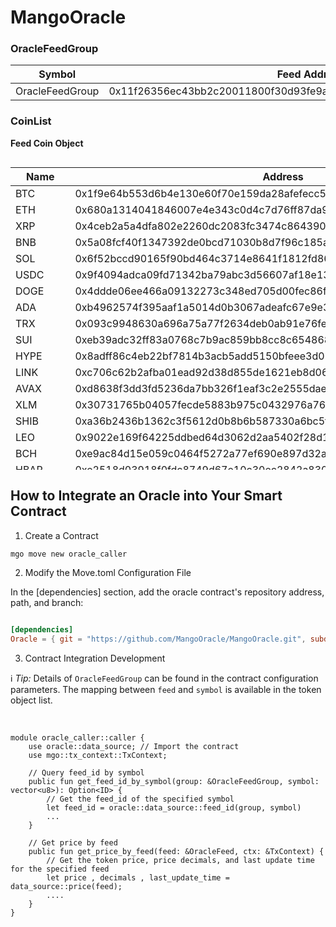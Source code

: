 # MangoOracle 

###  OracleFeedGroup
| Symbol          | Feed Address                                                           |
| --------------- | ------------------------------------------------------------------ |
| OracleFeedGroup | 0x11f26356ec43bb2c20011800f30d93fe9a411615f234df7495ca5ae545e65432 |

### CoinList
<strong>Feed Coin Object</strong>
<div style="overflow-x: auto; max-height: 500px;">
<table>
    <thead>
        <tr>
            <th>Name</th>
            <th>Address</th>
        </tr>
    </thead>
    <tbody>
        <tr>
            <td>BTC</td>
            <td>0x1f9e64b553d6b4e130e60f70e159da28afefecc5b7227beba703c95d843e4774</td>
        </tr>
        <tr>
            <td>ETH</td>
            <td>0x680a1314041846007e4e343c0d4c7d76ff87da98ea21c4a64aa87213010d47be</td>
        </tr>
        <tr>
            <td>XRP</td>
            <td>0x4ceb2a5a4dfa802e2260dc2083fc3474c864390f443d9dabd445a67e99eb116b</td>
        </tr>
        <tr>
            <td>BNB</td>
            <td>0x5a08fcf40f1347392de0bcd71030b8d7f96c185a79cf837fac44c1612d1c5815</td>
        </tr>
        <tr>
            <td>SOL</td>
            <td>0x6f52bccd90165f90bd464c3714e8641f1812fd86506bf40098d4184b2093e6b9</td>
        </tr>
        <tr>
            <td>USDC</td>
            <td>0x9f4094adca09fd71342ba79abc3d56607af18e13f22477b865eef417fa3c7c41</td>
        </tr>
        <tr>
            <td>DOGE</td>
            <td>0x4ddde06ee466a09132273c348ed705d00fec86f499e740d283be42f3a4a35216</td>
        </tr>
        <tr>
            <td>ADA</td>
            <td>0xb4962574f395aaf1a5014d0b3067adeafc67e9e303528c33d62ed2dfc5e6eae5</td>
        </tr>
        <tr>
            <td>TRX</td>
            <td>0x093c9948630a696a75a77f2634deb0ab91e76fe3e707c152b2370266755e9012</td>
        </tr>
        <tr>
            <td>SUI</td>
            <td>0xeb39adc32ff83a0768c7b9ac859bb8cc8c6548683f90271e2c04cdd27d8bec8c</td>
        </tr>
        <tr>
            <td>HYPE</td>
            <td>0x8adff86c4eb22bf7814b3acb5add5150bfeee3d020cb157eb79697fc815f7ce9</td>
        </tr>
        <tr>
            <td>LINK</td>
            <td>0xc706c62b2afba01ead92d38d855de1621eb8d068a6e0dad3278b998938a4370c</td>
        </tr>
        <tr>
            <td>AVAX</td>
            <td>0xd8638f3dd3fd5236da7bb326f1eaf3c2e2555daeeb50e633213bc23a6c7fd6ce</td>
        </tr>
        <tr>
            <td>XLM</td>
            <td>0x30731765b04057fecde5883b975c0432976a7635ba8adc17831b1c9633e0e03f</td>
        </tr>
        <tr>
            <td>SHIB</td>
            <td>0xa36b2436b1362c3f5612d0b8b6b587330a6bc5fff9cebb7069774e4684c08b59</td>
        </tr>
        <tr>
            <td>LEO</td>
            <td>0x9022e169f64225ddbed64d3062d2aa5402f28d1d5bb6f50992b1cc4985a1afac</td>
        </tr>
        <tr>
            <td>BCH</td>
            <td>0xe9ac84d15e059c0464f5272a77ef690e897d32a8ce9cccc296fecc103c25e6bd</td>
        </tr>
        <tr>
            <td>HBAR</td>
            <td>0xe2518d03918f0fdc8749d67e10c30ec2842a83077f1e2b95b8908b0be86de8ac</td>
        </tr>
        <tr>
            <td>TON</td>
            <td>0xc4a2d6544e41ea5bcd507d5e8eda0cd183bb1b06ef2028096720790fd39237de</td>
        </tr>
        <tr>
            <td>LTC</td>
            <td>0x3fc7fe4aa3ac859be9446b6b599942bffca7a796bba55e2d61d459fb7b4c1cb8</td>
        </tr>
        <tr>
            <td>DOT</td>
            <td>0x46acdf00f1266767899e4fe99122fe870a20c0d8c9ed117bd9f669fff87970aa</td>
        </tr>
        <tr>
            <td>XMR</td>
            <td>0x1443241f83a5e82cde44d046972f2ffb919f0b654fcd13ea4ab87d6bd9c2626d</td>
        </tr>
        <tr>
            <td>BGB</td>
            <td>0x20ab2eca51a37e1d1a888d27febef96b1e6a9bcc7ac4c5ad289371a1dd65aeb2</td>
        </tr>
        <tr>
            <td>PEPE</td>
            <td>0x661e70cd39da309a0915fd9a27d25442265b62445c17e15ad697c661a841f179</td>
        </tr>
        <tr>
            <td>PI</td>
            <td>0xf4f890a7d2e91361a23b58fde39a189fe38534ef011ae5f7a778ea00c93615b3</td>
        </tr>
        <tr>
            <td>DAI</td>
            <td>0xce003375fd7e17a6177dadbe2923f93981a9bfa1be52ac3ba6dd4d9fa76a4b4f</td>
        </tr>
        <tr>
            <td>USDe</td>
            <td>0x21114c7b5ff3b2a46a77349799398cb5f5d734081f2199a83a2ccf228163853b</td>
        </tr>
        <tr>
            <td>AAVE</td>
            <td>0x6c5ed8727e9907ae98488be2e7d200153dd9501688fec374bc7424add1cd92c7</td>
        </tr>
        <tr>
            <td>UNI</td>
            <td>0xf18c8f7cbf523eaad556fce411196a01d25990cade7477799d23ea2470d0f1b8</td>
        </tr>
        <tr>
            <td>TAO</td>
            <td>0x64a6214414fb338ce26e05d70c6e86049eed129c0bf99ee6a96d21f9eadb5a75</td>
        </tr>
        <tr>
            <td>NEAR</td>
            <td>0x52c43f8db644b7c5ca8b23c52036d2ef09db9e5268d496ed14f6c81ece3e8b8e</td>
        </tr>
        <tr>
            <td>APT</td>
            <td>0xa133a48537ae7d11e758739b161cfede6a6a6dcb1c9b593c9b51b8350c25b170</td>
        </tr>
        <tr>
            <td>OKB</td>
            <td>0x25f1c27684d9fa3c4a512e1c7cd85a4b8f9b0343dd0a87212d082163b1769e0f</td>
        </tr>
        <tr>
            <td>ONDO</td>
            <td>0x590056fe1677c924042bda9b8016ccb1fcefb3d23ea84b501b039b839c29fcc7</td>
        </tr>
        <tr>
            <td>ICP</td>
            <td>0xe4763a5b87774835db85f6483b8a7f6b1362a3bfb415320ce72b667819afb37d</td>
        </tr>
        <tr>
            <td>ETC</td>
            <td>0x6fa560960db79a640482ed8ce408be9eb7475f90f4879c33a5991183bee77157</td>
        </tr>
        <tr>
            <td>KAS</td>
            <td>0x853251de7f5f75938a287c96615f0a2fd1fb57b1a6a8f9b485cbe8111e13a9ca</td>
        </tr>
        <tr>
            <td>CRO</td>
            <td>0x4a93a122f3431938d27fbbfa7ec122890b83630b55e6703583e036f4e6959f5c</td>
        </tr>
        <tr>
            <td>TRUMP</td>
            <td>0xb230cc6fa4ccfcf25225b6c76e4b1a15a47f3c55765e9281fd0e1a1e99c66d9a</td>
        </tr>
        <tr>
            <td>GT</td>
            <td>0xd117a93e9694f1ece144b254050df8a23fe790e9a1baf41dde31ae769459de66</td>
        </tr>
        <tr>
            <td>MNT</td>
            <td>0x823b312c96ec5c552ced96c32eb50a616d60d2ae5418b5984e6430bc98b08dde</td>
        </tr>
        <tr>
            <td>POL</td>
            <td>0x7646619c933df4a2e8cad4f86def3ee3eb54b2a90164855e1a15908c888283ba</td>
        </tr>
        <tr>
            <td>VET</td>
            <td>0xbe3d083e39a8266fed05cf9d8a13ec547ca4376c83139860feec9731671a4809</td>
        </tr>
        <tr>
            <td>ENA</td>
            <td>0x13c9a1f1de51efe243aeb135c15570366c47bfcb68cdd0299f077d2c9284f374</td>
        </tr>
        <tr>
            <td>RENDER</td>
            <td>0xceddc74c30ef646989be4c89a5e7c8320f4cc718ed00d787a0aa0e759ca0a39e</td>
        </tr>
        <tr>
            <td>USD1</td>
            <td>0xefab25339b93b81ecfe62fcbb61d87aa72bc165fa0559b83a162e9bc6d520f43</td>
        </tr>
        <tr>
            <td>WLD</td>
            <td>0xf3eaa4c4fe26889ed220fccbc62b181b6ec8ff877e1314d840d922cfc8b6d8a4</td>
        </tr>
        <tr>
            <td>FET</td>
            <td>0x75588fb8a206e1d41082f55e56723f9a8a5e887bec463d2d5f3fba94f8b2ed1b</td>
        </tr>
        <tr>
            <td>ARB</td>
            <td>0x44303b9991fc0016e6e2fcd04179662da9a5b5c0863469b3239055961ce88ac2</td>
        </tr>
        <tr>
            <td>FIL</td>
            <td>0x6a0b1a39e8b0a5e19c8bf7ba27cf0ce3a798c972c9b1929292cdac0a79814f25</td>
        </tr>
        <tr>
            <td>ALGO</td>
            <td>0x5c3d2e69fab1eaaa25b169bc19bd3c2204cda34995029eedc362bd288425506e</td>
        </tr>
        <tr>
            <td>ATOM</td>
            <td>0x02f5c6a89b7b0a9332f7910fdf2aaee9ba3555dfad64efcffebc57f693ecfc1b</td>
        </tr>
        <tr>
            <td>JUP</td>
            <td>0x37eb75b14bdc8d5d0209a34871717c10626b5e38ea6e8c10d8b692a9257a85dd</td>
        </tr>
        <tr>
            <td>TIA</td>
            <td>0xcaaa9b4927eab4c7e04c95647ca8b36b1226495de4f9de01c2f27d541c823d1f</td>
        </tr>
        <tr>
            <td>SKY</td>
            <td>0xd6c7548620466bdbd17312ccfedb84bdf0c48ea92059b38f5f1034cc96a60562</td>
        </tr>
        <tr>
            <td>BONK</td>
            <td>0x549b8976e14b1339b5ace6ae47217e75e42c579b4e41dc86770a65bff670ea20</td>
        </tr>
        <tr>
            <td>FDUSD</td>
            <td>0xcc310b3a45705519c72b11ed7c443945d4776b865924a437587e0ba4c743e71b</td>
        </tr>
        <tr>
            <td>VIRTUAL</td>
            <td>0xc146d3d989beab08b0842957f5cf66beccb2265e9535dd8943730e1a86189a73</td>
        </tr>
        <tr>
            <td>INJ</td>
            <td>0x7d112029a626966315db82071cbe6096b8d6cd354705d2ba649be6182f49fe45</td>
        </tr>
        <tr>
            <td>KCS</td>
            <td>0x5004a2e35f5a67f9daa3fa0a532272be9abd11190a325fca030274ec3776a57e</td>
        </tr>
        <tr>
            <td>QNT</td>
            <td>0x1127f26836451841fdc3087ec11cb211b6f7d1e2d8d4c9d9ff435d3d2966a2af</td>
        </tr>
        <tr>
            <td>FARTCOIN</td>
            <td>0xa8a8622cfdd970e147e77050f576cb44c2caa2ae2437cc1acf8bf239e40b3beb</td>
        </tr>
        <tr>
            <td>STX</td>
            <td>0x3c88dbf45494a11ebc948e2fa7f7610ada8ac6fed9425f840199659a7b5ddecb</td>
        </tr>
        <tr>
            <td>OP</td>
            <td>0xc9202866fd9be24a0b105d7c69df130611edb2df7121802c02f53298a289ea1c</td>
        </tr>
        <tr>
            <td>S</td>
            <td>0x9ba2fda9023deba3d994e483405f46f8938f8fb72ff5c121aec5a6890fd0e0c8</td>
        </tr>
        <tr>
            <td>IP</td>
            <td>0x027230821c02bbe29e01bf492df045097df51fa7359e0d363a374602033e7254</td>
        </tr>
        <tr>
            <td>FLR</td>
            <td>0x36bc51ee5b755d37837d48c7a01a77ffac2bc1d37a449da4bff607f89631161d</td>
        </tr>
        <tr>
            <td>EOS</td>
            <td>0x6fba91a86ee14b60bb20159b1f251297325cd873e7b8f827c7b6305332145e02</td>
        </tr>
        <tr>
            <td>SEI</td>
            <td>0x9e7187186d5ae4551bf15591f8c767aa8c082c8f1d22d7dba0b60b4d4c98a23e</td>
        </tr>
        <tr>
            <td>IMX</td>
            <td>0x8b67c150438c0863641e148be3fbdce1d00a5dcf12c15c5037721de8f9b00059</td>
        </tr>
        <tr>
            <td>FORM</td>
            <td>0xb1c4f290088fd948eea714a725631438b5a7a189460e9d5246deb0e74326649f</td>
        </tr>
        <tr>
            <td>GRT</td>
            <td>0xc4571ceea837da5c05b28677e9e655891840e81cbbd9e1053d2779681ddcfa8f</td>
        </tr>
        <tr>
            <td>WIF</td>
            <td>0xdc5e23a42eca40198fb333461d198c5099f216027e36d92a58c0599f00cc6a98</td>
        </tr>
        <tr>
            <td>XDC</td>
            <td>0x3d4a3b509c2cc7136d3979a6d08c618e618869ad41664318e9d77acf6a3edb82</td>
        </tr>
        <tr>
            <td>DEXE</td>
            <td>0xa306c6d90036f143d5152d18e5b3ef6dd5156a8b515f01e4cc50720d26d8855d</td>
        </tr>
        <tr>
            <td>CRV</td>
            <td>0x4ce4a969535957b5841e02ed186bbba37e97bdb458603d75c40be082a958811c</td>
        </tr>
        <tr>
            <td>FLOKI</td>
            <td>0xc713ee62357ac573e09fe9d6e24c950da518eb8d7c77ca5fb6cec744e704fc32</td>
        </tr>
        <tr>
            <td>RAY</td>
            <td>0xc73e8ff1750c0c8483fa5c62f79f2c4f04521016676811a73bcb5e05f4b8e3bf</td>
        </tr>
        <tr>
            <td>CAKE</td>
            <td>0x4e6f85006c96bb756a320667123e478f239f5676282e302b930d486b9b2ced1b</td>
        </tr>
        <tr>
            <td>PYUSD</td>
            <td>0x46f5c0558de29c3d7083251bd439e2c56b031ce170ad0cbe0ef77dcc394f2c9f</td>
        </tr>
        <tr>
            <td>THETA</td>
            <td>0x92286b0df9c8722f5d5758f04fdb9823e16f474d32c5f4f9106f5a2dd2e20656</td>
        </tr>
        <tr>
            <td>ZEC</td>
            <td>0x589b8079e0ea1d386860f4235c1dae62d573da5375e50d623a05eb28ef63b651</td>
        </tr>
        <tr>
            <td>SPX</td>
            <td>0xd2dda02c6515241fe1eb143f2a34cbf043809a9a323a713ca8a78f2b2b6873b0</td>
        </tr>
        <tr>
            <td>JASMY</td>
            <td>0x0156d79ac19ab71d88811aa097e224987fbd52ab23aace0ef78cb6d8fd2d6d19</td>
        </tr>
        <tr>
            <td>GALA</td>
            <td>0x2d4e358581fe7f5e2a2967f674dd947113e43d0bac266f5363ea11427d65b67b</td>
        </tr>
        <tr>
            <td>CORE</td>
            <td>0x547af3e917e48ba2a2c9265be7b0448d97e30c74807d8be05940cf76aeaf8c47</td>
        </tr>
        <tr>
            <td>ENS</td>
            <td>0xf3620bb43a54c95fc6d8b4bdd4bf94aa86439552e5e2a14f78d994dd238dd920</td>
        </tr>
        <tr>
            <td>XAUt</td>
            <td>0xd48602daae0a3e8b2c6c745b5360d2dcac0986b7deb49b049e1563844120fc1a</td>
        </tr>
        <tr>
            <td>NEXO</td>
            <td>0xbc3819ae3ab51d57a5aca366d3a9ecace1d59490ebf5182ab663fae538b78d01</td>
        </tr>
        <tr>
            <td>PENGU</td>
            <td>0x80ef66c4aac6745f4a1adaa501acdf3cceb912f670bb75891bf656fbcbc89ef8</td>
        </tr>
        <tr>
            <td>LDO</td>
            <td>0x8ec795a8d0aa412d69a450e4abc4afbb624516ecabdf8462e76d22a9c6b4cbd5</td>
        </tr>
        <tr>
            <td>PAXG</td>
            <td>0xe7b4ee38cce61a10c83e3210fe255af860e335a5e754541e5a35e1271dfeadcf</td>
        </tr>
        <tr>
            <td>IOTA</td>
            <td>0x03d5cfd28acdbaf540d14556dcebaebba2fb5f449d2c848331be20b84bdfe119</td>
        </tr>
        <tr>
            <td>PYTH</td>
            <td>0x0aeb7824b1c01b435eeec090b3e444d70b384fff3e9ac149558c3ed605590ba9</td>
        </tr>
        <tr>
            <td>SAND</td>
            <td>0x2e10eb0ac21f3783d582a7f0f3d717d45481b4da77281a5272f325a7a5c296a2</td>
        </tr>
        <tr>
            <td>WAL</td>
            <td>0xa241cb112ac2f0848ce252b5592a6951a429237ff8b62c08a8f18d97aeddfe9a</td>
        </tr>
        <tr>
            <td>BSV</td>
            <td>0xe4c06d8896ffe82333a161d15cdef1060380b3b2e21a929ac3e0ce323df46b25</td>
        </tr>
        <tr>
            <td>PENDLE</td>
            <td>0x41ab1725561f1908ac302bc619c7be6131d7f7f3f1cd22c96543f539198eed62</td>
        </tr>
        <tr>
            <td>BTT</td>
            <td>0xd90d50a1c85bc5afb3a4a40c12c3f399f99f397f09df45ce79fe2f501421ef2f</td>
        </tr>
        <tr>
            <td>RUNE</td>
            <td>0x9e6eec72393ade8d17b44fa4a3385e652e72ca271383dd1d99bff10ebaf275ab</td>
        </tr>
    </tbody>
</table>
</div>



## How to Integrate an Oracle into Your Smart Contract

1. Create a Contract

```bash
mgo move new oracle_caller
```


2. Modify the Move.toml Configuration File

In the [dependencies] section, add the oracle contract's repository address, path, and branch:

```toml

[dependencies]
Oracle = { git = "https://github.com/MangoOracle/MangoOracle.git", subdir = "oracle", rev = "main" }
```

3. Contract Integration Development


<p class="mx-auto w-full decoration-primary/6 max-w-3xl page-api-block:ml-0">ℹ️ <i class="font-italic">Tip:</i> Details of <code class="py-[1px] px-1.5 min-w-[1.625rem] justify-center items-center ring-1 ring-inset ring-tint bg-tint rounded text-[.875em] leading-[calc(max(1.20em,1.25rem))]">OracleFeedGroup</code> can be found in the contract configuration parameters.
The mapping between <code class="py-[1px] px-1.5 min-w-[1.625rem] justify-center items-center ring-1 ring-inset ring-tint bg-tint rounded text-[.875em] leading-[calc(max(1.20em,1.25rem))]">feed</code> and <code class="py-[1px] px-1.5 min-w-[1.625rem] justify-center items-center ring-1 ring-inset ring-tint bg-tint rounded text-[.875em] leading-[calc(max(1.20em,1.25rem))]">symbol</code> is available in the token object list.</p>

<br>


```move
module oracle_caller::caller {
    use oracle::data_source; // Import the contract
    use mgo::tx_context::TxContext;

    // Query feed_id by symbol
    public fun get_feed_id_by_symbol(group: &OracleFeedGroup, symbol: vector<u8>): Option<ID> {
        // Get the feed_id of the specified symbol
        let feed_id = oracle::data_source::feed_id(group, symbol)
        ...
    }

    // Get price by feed
    public fun get_price_by_feed(feed: &OracleFeed, ctx: &TxContext) { 
        // Get the token price, price decimals, and last update time for the specified feed
        let price , decimals , last_update_time = data_source::price(feed);
        ....
    }
}
```
